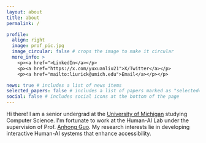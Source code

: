 ```yaml
---
layout: about
title: about
permalink: /

profile:
  align: right
  image: prof_pic.jpg
  image_circular: false # crops the image to make it circular
  more_info: >
    <p><a href=">LinkedIn</a></p>
    <p><a href="https://x.com/yuxuanliu21">X/Twitter</a></p>
    <p><a href="mailto:liurick@umich.edu">Email</a></p></p>

news: true # includes a list of news items
selected_papers: false # includes a list of papers marked as "selected={true}"
social: false # includes social icons at the bottom of the page
---
```

Hi there! I am a senior undergrad at the [University of Michigan](https://cse.engin.umich.edu/) studying Computer Science. I'm fortunate to work at the Human-AI Lab under the supervision of Prof. [Anhong Guo](https://guoanhong.com).
My research interests lie in developing interactive Human-AI systems that enhance accessibility.
